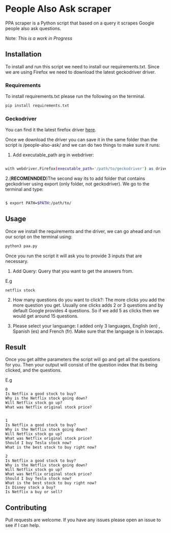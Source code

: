 
# People Also Ask scraper

PPA scraper is a Python script that based on a query it scrapes Google people also ask questions. 


Note: *This is a work in Progress* 

## Installation

To install and run this script we need to install our requirements.txt. Since we are using Firefox we need to download the latest geckodriver driver.


### Requirements

To install requirements.txt please run the following on the terminal.

```bash
pip install requirements.txt
```

### Geckodriver

You can find it the latest firefox driver [here](https://github.com/mozilla/geckodriver/releases).

Once we download the driver you can save it in the same folder than the script is /people-also-ask/ and we can do two things to make sure it runs:

1. Add executable_path arg in webdriver:

```bash

with webdriver.Firefox(executable_path='/path/to/geckodriver') as driver:

```

2.(**RECOMENNDED**)The second way its to add folder that contains geckodriver using export (only folder, not geckodriver). We go to the terminal and type:

```bash

$ export PATH=$PATH:/path/to/

```


## Usage

Once we install the requirements and the driver, we can go ahead and run our script on the terminal using:


```bash
python3 paa.py
```

Once you run the script it will ask you to provide 3 inputs that are necessary.

1. Add Query: Query that you want to get the answers from.

E.g

```
netflix stock
```

2. How many questions do you want to click?: The more clicks you add the more question you get. Usually one clicks adds 2 or 3 questions and by default Google provides 4 questions. So if we add 5 as clicks then we would get around 15 questions.

3. Please select your languange: I added only 3 languages, English (en) , Spanish (es) and French (fr). Make sure that the language is in lowcaps.

## Result

Once you get allthe parameters the script will go and get all the questions for you. Then your output will consist of the question index that its being clicked, and the questions.

E.g 
```
0
Is Netflix a good stock to buy?
Why is the Netflix stock going down?
Will Netflix stock go up?
What was Netflix original stock price?


1
Is Netflix a good stock to buy?
Why is the Netflix stock going down?
Will Netflix stock go up?
What was Netflix original stock price?
Should I buy Tesla stock now?
What is the best stock to buy right now?

2
Is Netflix a good stock to buy?
Why is the Netflix stock going down?
Will Netflix stock go up?
What was Netflix original stock price?
Should I buy Tesla stock now?
What is the best stock to buy right now?
Is Disney stock a buy?
Is Netflix a buy or sell?
```

## Contributing
Pull requests are welcome. If you have any issues please open an issue to see if I can help.

